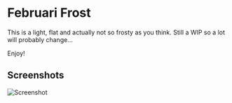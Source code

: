 # Februari Frost

This is a light, flat and actually not so frosty as you think.
Still a WIP so a lot will probably change...

Enjoy!

## Screenshots

![Screenshot](https://raw.githubusercontent.com/perragnar/februari-frost/master/images/screenshots/screenshot-01.png)
